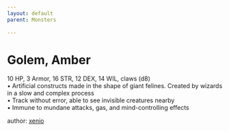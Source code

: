 ```yaml
---
layout: default
parent: Monsters 
   
--- 
```

# Golem, Amber
10 HP, 3 Armor, 16 STR, 12 DEX, 14 WIL, claws (d8)  
• Artificial constructs made in the shape of giant felines. Created by wizards in a slow and complex process  
• Track without error, able to see invisible creatures nearby  
• Immune to mundane attacks, gas, and mind-controlling effects  




author: [xenio](https://xenioinabottle.blogspot.com/2021/02/classic-monsters-for-cairnito-part-1.html) 


